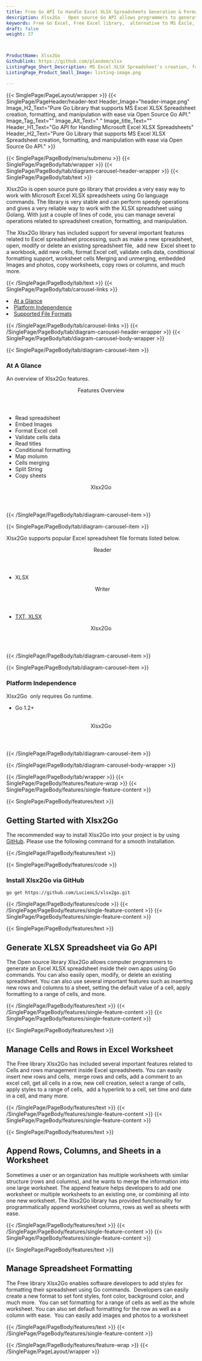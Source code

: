 ```yaml
---
title: Free Go API to Handle Excel XLSX Spreadsheets Generation & Formatting
description: Xlsx2Go - Open source Go API allows programmers to generate, format & manipulate Excel XLSX Spreadsheet File Formats. Append Rows, Columns & Sheets in worksheet.
keywords: Free Go Excel, Free Excel library,  alternative to MS Excle, Go XLSX API, Go XLSX library,  Go Excel API, Go Excel Library, Go XLSM, Go XLTM API, Go Spreadsheets API, create spreadsheet, add comments to cells,  Read XLSX files, manage Rows or Cells, add Comments to Excel
draft: false
weight: 37



ProductName: Xlsx2Go
Githublink: https://github.com/plandem/xlsx
ListingPage_Short_Description: MS Excel XLSX Spreadsheet's creation, formatting, and manipulation with ease via Open Source Go API.
ListingPage_Product_Small_Image: listing-image.png 

---
```


{{< SinglePage/PageLayout/wrapper >}}
{{< SinglePage/PageHeader/header-text
Header_Image="header-image.png"
Image_H2_Text="Pure Go Library that supports MS Excel XLSX Spreadsheet creation, formatting, and manipulation with ease via Open Source Go API."
Image_Tag_Text=""
Image_Alt_Text=" "
Image_title_Text=""
Header_H1_Text="Go API for Handling Microsoft Excel XLSX Spreadsheets"
Header_H2_Text="Pure Go Library that supports MS Excel XLSX Spreadsheet creation, formatting, and manipulation with ease via Open Source Go API." >}}

{{< SinglePage/PageBody/menu/submenu >}}
{{< SinglePage/PageBody/tab/wrapper >}}
{{< SinglePage/PageBody/tab/diagram-carousel-header-wrapper >}}
{{< SinglePage/PageBody/tab/text >}}



<p>Xlsx2Go is open source pure go library that provides a very easy way to work with Microsoft Excel XLSX spreadsheets using Go language commands. The library is very stable and can perform speedy operations and gives a very reliable way to work with the XLSX spreadsheet using Golang. With just a couple of lines of code, you can manage several operations related to spreadsheet creation, formatting, and manipulation.</p>
<p>The Xlsx2Go library has included support for several important features related to Excel spreadsheet processing, such as make a new spreadsheet, open, modify or delete an existing spreadsheet file,  add new  Excel sheet to a workbook, add new cells, format Excel cell, validate cells data, conditional formatting support, worksheet cells Merging and unmerging, embedded Images and photos, copy worksheets, copy rows or columns, and much more.</p>

{{< /SinglePage/PageBody/tab/text >}}
{{< SinglePage/PageBody/tab/carousel-links >}}

<li data-target="#diagramcarousel" data-slide-to="0"><a href="#">At a Glance</a></li>
<li data-target="#diagramcarousel" data-slide-to="2"><a href="#">Platform Independence</a></li>
<li data-target="#diagramcarousel" data-slide-to="1"><a class="activetab" href="#">Supported File Formats</a></li>


{{< /SinglePage/PageBody/tab/carousel-links >}}
{{< /SinglePage/PageBody/tab/diagram-carousel-header-wrapper >}}
{{< SinglePage/PageBody/tab/diagram-carousel-body-wrapper >}}

{{< SinglePage/PageBody/tab/diagram-carousel-item >}}
<h3>At A Glance</h3>
<p>An overview of Xlsx2Go features.</p>
<div class="diagram1 d1-poi">
<div class="d1-row">
<div class="d1-col d1-right"><header>Features Overview</header>
<ul>
<li>Read spreadsheet</li>
<li>Embed Images</li>
<li>Format Excel cell</li>
<li>Validate cells data</li>
<li>Read titles</li>
<li>Conditional formatting</li>
<li>Map molumn</li>
<li>Cells merging</li>
<li>Split String</li>
<li>Copy sheets</li>
</ul>
</div>
</div>
<div class="d1-logo" style="border: none;"><header>Xlsx2Go</header><footer><small></small></footer></div>
<!--/logo--></div>
<!--/diagram1-->
{{< /SinglePage/PageBody/tab/diagram-carousel-item >}}

{{< SinglePage/PageBody/tab/diagram-carousel-item >}}
<p>Xlsx2Go supports popular Excel spreadsheet file formats listed below.</p>
<div class="diagram1 d2  d1-poi">
<div class="d1-row">
<div class="d1-col d1-left"><header><i class="fa fa-arrows-v "> </i> Reader</header>
<ul>
<li>XLSX</li>
</ul>
</div>
<!--/left-->
<div class="d1-col d1-right"><header><i class="fa  fa-long-arrow-down"> </i> Writer</header>
<ul>
<li><a href="https://wiki.fileformat.com/word-processing/txt/">TXT</a><a href="https://wiki.fileformat.com/spreadsheet/xlsx/">, XLSX</a></li>
</ul>
</div>
<!--/right--></div>
<!--/row-->
<div class="d1-logo" style="border: none;"><header>Xlsx2Go</header><footer><small></small></footer></div>
<!--/logo--></div>
<!--/diagram2-->
{{< /SinglePage/PageBody/tab/diagram-carousel-item >}}

{{< SinglePage/PageBody/tab/diagram-carousel-item >}}
<h3>Platform Independence</h3>
<p>Xlsx2Go  only requires Go runtime.</p>
<div class="diagram1 d1-poi">
<div class="d1-row">
<div class="d1-col d1-right">
<ul>
<li>Go 1.2+</li>
</ul>
</div>
<!--/left-->
<div class="d1-col d1-right"> </div>
<!--/right--></div>
<!--/row-->
<div class="d1-logo" style="border: none;"><header>Xlsx2Go</header><footer><small></small></footer></div>
<!--/logo--></div>
<!--/diagram2 -->
{{< /SinglePage/PageBody/tab/diagram-carousel-item >}}

{{< /SinglePage/PageBody/tab/diagram-carousel-body-wrapper >}}

{{< /SinglePage/PageBody/tab/wrapper >}}
{{< SinglePage/PageBody/features/feature-wrap >}}
{{< SinglePage/PageBody/features/single-feature-content >}}

{{< SinglePage/PageBody/features/text >}}
<h2 class="h2title">Getting Started with Xlsx2Go</h2>
<p>The recommended way to install Xlsx2Go into your project is by using <a href="https://github.com/szyhf/go-excel">GitHub</a>. Please use the following command for a smooth installation.</p>
{{< /SinglePage/PageBody/features/text >}}

{{< SinglePage/PageBody/features/code >}}
<h3>Install Xlsx2Go via GitHub</h3>
<pre><code class="html">go get https://github.com/LucienLS/xlsx2go.git</code></pre>


{{< /SinglePage/PageBody/features/code >}}
{{< /SinglePage/PageBody/features/single-feature-content >}}
{{< SinglePage/PageBody/features/single-feature-content >}}

{{< SinglePage/PageBody/features/text >}}
<h2 class="h2title">Generate XLSX Spreadsheet via Go API</h2>
<p>The Open source library Xlsx2Go allows computer programmers to generate an Excel XLSX spreadsheet inside their own apps using Go commands. You can also easily open, modify, or delete an existing spreadsheet. You can also use several important features such as inserting new rows and columns to a sheet, setting the default value of a cell, apply formatting to a range of cells, and more.</p>

{{< /SinglePage/PageBody/features/text >}}
{{< /SinglePage/PageBody/features/single-feature-content >}}
{{< SinglePage/PageBody/features/single-feature-content >}}

{{< SinglePage/PageBody/features/text >}}
<h2 class="h2title">Manage Cells and Rows in Excel Worksheet</h2>
<p>The Free library Xlsx2Go has included several important features related to Cells and rows management inside Excel spreadsheets. You can easily insert new rows and cells,  merge rows and cells, add a comment to an excel cell, get all cells in a row, new cell creation, select a range of cells, apply styles to a range of cells,  add a hyperlink to a cell, set time and date in a cell, and many more.</p>

{{< /SinglePage/PageBody/features/text >}}
{{< /SinglePage/PageBody/features/single-feature-content >}}
{{< SinglePage/PageBody/features/single-feature-content >}}

{{< SinglePage/PageBody/features/text >}}
<h2 class="h2title">Append Rows, Columns, and Sheets in a Worksheet</h2>
<p>Sometimes a user or an organization has multiple worksheets with similar structure (rows and columns), and he wants to merge the information into one large worksheet. The append feature helps developers to add one worksheet or multiple worksheets to an existing one, or combining all into one new worksheet. The Xlsx2Go library has provided functionality for programmatically append worksheet columns, rows as well as sheets with ease.</p>

{{< /SinglePage/PageBody/features/text >}}
{{< /SinglePage/PageBody/features/single-feature-content >}}
{{< SinglePage/PageBody/features/single-feature-content >}}

{{< SinglePage/PageBody/features/text >}}
<h2 class="h2title">Manage Spreadsheet Formatting</h2>
<p>The Free library Xlsx2Go enables software developers to add styles for formatting their spreadsheet using Go commands.  Developers can easily create a new format to set font styles, font color, background color, and much more.  You can set formatting for a range of cells as well as the whole worksheet. You can also set default formatting for the row as well as a column with ease.  You can easily add images and photos to a worksheet</p>

{{< /SinglePage/PageBody/features/text >}}
{{< /SinglePage/PageBody/features/single-feature-content >}}

{{< /SinglePage/PageBody/features/feature-wrap >}}
{{< /SinglePage/PageLayout/wrapper >}}